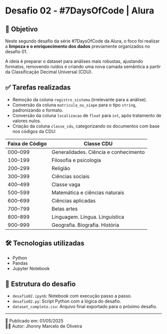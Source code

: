# Desafio 02 - #7DaysOfCode | Alura

## 🧠 Objetivo
Neste segundo desafio da série #7DaysOfCode da Alura, o foco foi realizar a **limpeza e o enriquecimento dos dados** previamente organizados no desafio 01.

A ideia é preparar o dataset para análises mais robustas, ajustando formatos, removendo ruídos e criando uma nova camada semântica a partir da Classificação Decimal Universal (CDU).

## ✅ Tarefas realizadas
- Remoção da coluna `registro_sistema` (irrelevante para a análise).
- Conversão da coluna `matricula_ou_siape` para o tipo `string`, padronizando o formato.
- Conversão da coluna `localizacao` de `float` para `int`, após tratamento de valores nulos.
- Criação da coluna `classe_cdu`, categorizando os documentos com base nos códigos da CDU:

| Faixa de Código | Classe CDU |
|-----------------|-------------|
| 000–099         | Generalidades. Ciência e conhecimento |
| 100–199         | Filosofia e psicologia |
| 200–299         | Religião |
| 300–399         | Ciências sociais |
| 400–499         | Classe vaga |
| 500–599         | Matemática e ciências naturais |
| 600–699         | Ciências aplicadas |
| 700–799         | Belas artes |
| 800–899         | Linguagem. Língua. Linguística |
| 900–999         | Geografia. Biografia. História |

## 🛠️ Tecnologias utilizadas
- Python
- Pandas
- Jupyter Notebook

## 📁 Estrutura do desafio
- `desafio02.ipynb`: Notebook com execução passo a passo.
- `desafio02.py`: Script Python com a lógica do desafio.
- `dataset_completo.csv`: Arquivo final exportado para o próximo desafio.

---

📅 Publicado em: 01/05/2025  
👨‍💻 Autor: Jhonny Marcelo de Oliveira